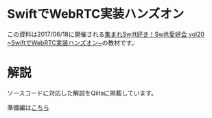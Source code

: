 # SwiftでWebRTC実装ハンズオン

この資料は2017/06/18に開催される[集まれSwift好き！Swift愛好会 vol20 ~SwiftでWebRTC実装ハンズオン~](https://love-swift.connpass.com/event/55249/)の教材です。

# 解説

ソースコードに対応した解説をQiitaに掲載しています。

準備編は[こちら](http://qiita.com/tnoho/private/3b94371e59fe8ad6ce03)